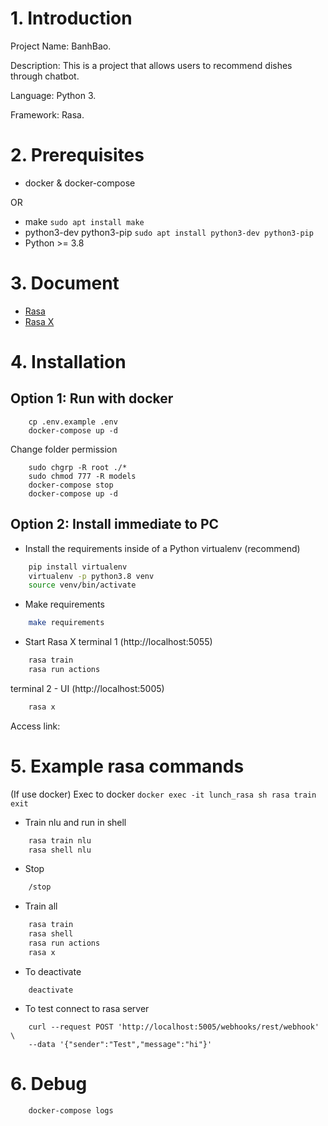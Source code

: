 # 1. Introduction
Project Name: BanhBao.

Description: This is a project that allows users to recommend dishes through chatbot.

Language: Python 3.

Framework: Rasa.

# 2. Prerequisites
- docker & docker-compose

OR

- make ```sudo apt install make```
- python3-dev python3-pip ```sudo apt install python3-dev python3-pip```
- Python >= 3.8

# 3. Document
- [Rasa](https://rasa.com/docs/rasa/installation)
- [Rasa X](https://rasa.com/docs/rasa-x/installation-and-setup/install/docker-compose)

# 4. Installation
## Option 1: Run with docker
```
    cp .env.example .env
    docker-compose up -d
```

Change folder permission
```
    sudo chgrp -R root ./*
    sudo chmod 777 -R models
    docker-compose stop
    docker-compose up -d
```

## Option 2: Install immediate to PC

- Install the requirements inside of a Python virtualenv (recommend)
```BASH
    pip install virtualenv
    virtualenv -p python3.8 venv
    source venv/bin/activate
```

- Make requirements
```BASH
    make requirements
```

- Start Rasa X
terminal 1 (http://localhost:5055)
```BASH
    rasa train
    rasa run actions
```

terminal 2 - UI (http://localhost:5005)
```BASH
    rasa x
```

Access link: [](http://localhost:5002)

# 5. Example rasa commands
(If use docker) Exec to docker
``
    docker exec -it lunch_rasa sh
    rasa train
    exit
``

- Train nlu and run in shell
```BASH
    rasa train nlu
    rasa shell nlu
```

- Stop
```BASH
    /stop
```

- Train all
```BASH
    rasa train
    rasa shell
    rasa run actions
    rasa x
```

- To deactivate
```
    deactivate
```

- To test connect to rasa server
```
    curl --request POST 'http://localhost:5005/webhooks/rest/webhook' \
    --data '{"sender":"Test","message":"hi"}'
```

# 6. Debug
```
    docker-compose logs
```

